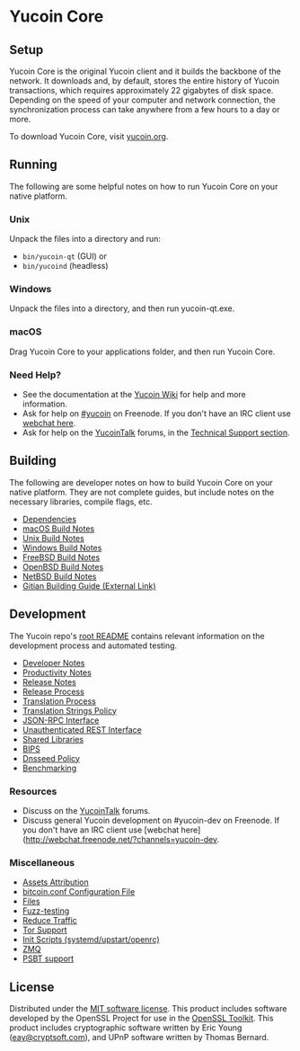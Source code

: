 Yucoin Core
=============

Setup
---------------------
Yucoin Core is the original Yucoin client and it builds the backbone of the network. It downloads and, by default, stores the entire history of Yucoin transactions, which requires approximately 22 gigabytes of disk space. Depending on the speed of your computer and network connection, the synchronization process can take anywhere from a few hours to a day or more.

To download Yucoin Core, visit [yucoin.org](https://yucoin.org/).

Running
---------------------
The following are some helpful notes on how to run Yucoin Core on your native platform.

### Unix

Unpack the files into a directory and run:

- `bin/yucoin-qt` (GUI) or
- `bin/yucoind` (headless)

### Windows

Unpack the files into a directory, and then run yucoin-qt.exe.

### macOS

Drag Yucoin Core to your applications folder, and then run Yucoin Core.

### Need Help?

* See the documentation at the [Yucoin Wiki](https://yucoin.info/)
for help and more information.
* Ask for help on [#yucoin](http://webchat.freenode.net?channels=yucoin) on Freenode. If you don't have an IRC client use [webchat here](http://webchat.freenode.net?channels=yucoin).
* Ask for help on the [YucoinTalk](https://yucointalk.io/) forums, in the [Technical Support section](https://yucointalk.io/c/technical-support).

Building
---------------------
The following are developer notes on how to build Yucoin Core on your native platform. They are not complete guides, but include notes on the necessary libraries, compile flags, etc.

- [Dependencies](dependencies.md)
- [macOS Build Notes](build-osx.md)
- [Unix Build Notes](build-unix.md)
- [Windows Build Notes](build-windows.md)
- [FreeBSD Build Notes](build-freebsd.md)
- [OpenBSD Build Notes](build-openbsd.md)
- [NetBSD Build Notes](build-netbsd.md)
- [Gitian Building Guide (External Link)](https://github.com/bitcoin-core/docs/blob/master/gitian-building.md)

Development
---------------------
The Yucoin repo's [root README](/README.md) contains relevant information on the development process and automated testing.

- [Developer Notes](developer-notes.md)
- [Productivity Notes](productivity.md)
- [Release Notes](release-notes.md)
- [Release Process](release-process.md)
- [Translation Process](translation_process.md)
- [Translation Strings Policy](translation_strings_policy.md)
- [JSON-RPC Interface](JSON-RPC-interface.md)
- [Unauthenticated REST Interface](REST-interface.md)
- [Shared Libraries](shared-libraries.md)
- [BIPS](bips.md)
- [Dnsseed Policy](dnsseed-policy.md)
- [Benchmarking](benchmarking.md)

### Resources
* Discuss on the [YucoinTalk](https://yucointalk.io/) forums.
* Discuss general Yucoin development on #yucoin-dev on Freenode. If you don't have an IRC client use [webchat here](http://webchat.freenode.net/?channels=yucoin-dev.

### Miscellaneous
- [Assets Attribution](assets-attribution.md)
- [bitcoin.conf Configuration File](bitcoin-conf.md)
- [Files](files.md)
- [Fuzz-testing](fuzzing.md)
- [Reduce Traffic](reduce-traffic.md)
- [Tor Support](tor.md)
- [Init Scripts (systemd/upstart/openrc)](init.md)
- [ZMQ](zmq.md)
- [PSBT support](psbt.md)

License
---------------------
Distributed under the [MIT software license](/COPYING).
This product includes software developed by the OpenSSL Project for use in the [OpenSSL Toolkit](https://www.openssl.org/). This product includes
cryptographic software written by Eric Young ([eay@cryptsoft.com](mailto:eay@cryptsoft.com)), and UPnP software written by Thomas Bernard.
